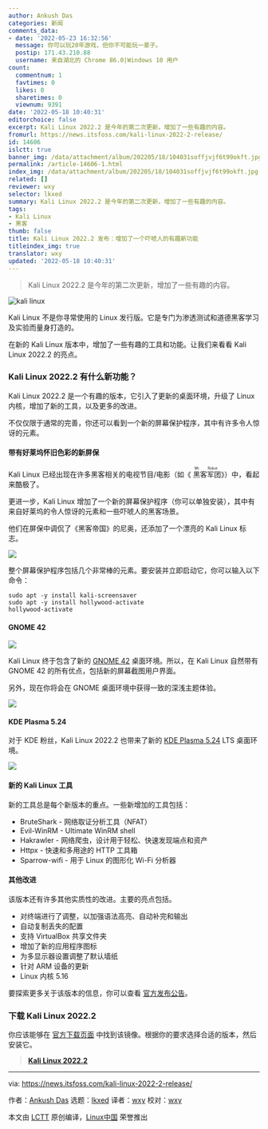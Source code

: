 ```yaml
---
author: Ankush Das
categories: 新闻
comments_data:
- date: '2022-05-23 16:32:56'
  message: 你可以玩20年游戏，但你不可能玩一辈子。
  postip: 171.43.210.88
  username: 来自湖北的 Chrome 86.0|Windows 10 用户
count:
  commentnum: 1
  favtimes: 0
  likes: 0
  sharetimes: 0
  viewnum: 9391
date: '2022-05-18 10:40:31'
editorchoice: false
excerpt: Kali Linux 2022.2 是今年的第二次更新，增加了一些有趣的内容。
fromurl: https://news.itsfoss.com/kali-linux-2022-2-release/
id: 14606
islctt: true
banner_img: /data/attachment/album/202205/18/104031soffjvjf6t99okft.jpg
permalink: /article-14606-1.html
index_img: /data/attachment/album/202205/18/104031soffjvjf6t99okft.jpg.thumb.jpg
related: []
reviewer: wxy
selector: lkxed
summary: Kali Linux 2022.2 是今年的第二次更新，增加了一些有趣的内容。
tags:
- Kali Linux
- 黑客
thumb: false
title: Kali Linux 2022.2 发布：增加了一个吓唬人的有趣新功能
titleindex_img: true
translator: wxy
updated: '2022-05-18 10:40:31'
---
```



> 
> Kali Linux 2022.2 是今年的第二次更新，增加了一些有趣的内容。
> 
> 
> 


![kali linux](/data/attachment/album/202205/18/104031soffjvjf6t99okft.jpg)


Kali Linux 不是你寻常使用的 Linux 发行版。它是专门为渗透测试和道德黑客学习及实验而量身打造的。


在新的 Kali Linux 版本中，增加了一些有趣的工具和功能。让我们来看看 Kali Linux 2022.2 的亮点。


### Kali Linux 2022.2 有什么新功能？


Kali Linux 2022.2 是一个有趣的版本，它引入了更新的桌面环境，升级了 Linux 内核，增加了新的工具，以及更多的改进。


不仅仅限于通常的完善，你还可以看到一个新的屏幕保护程序，其中有许多令人惊讶的元素。


#### 带有好莱坞怀旧色彩的新屏保


Kali Linux 已经出现在许多黑客相关的电视节目/电影（如《<ruby> 黑客军团 <rt>  Mr. Robot </rt></ruby>》）中，看起来酷极了。


更进一步，Kali Linux 增加了一个新的屏幕保护程序（你可以单独安装），其中有来自好莱坞的令人惊讶的元素和一些吓唬人的黑客场景。


他们在屏保中调侃了《黑客帝国》的尼奥，还添加了一个漂亮的 Kali Linux 标志。


![](/data/attachment/album/202205/18/104031g3emqt6swtgn9qwh.jpg)


整个屏幕保护程序包括几个非常棒的元素。要安装并立即启动它，你可以输入以下命令：



```
sudo apt -y install kali-screensaver
sudo apt -y install hollywood-activate
hollywood-activate

```





#### GNOME 42


![](/data/attachment/album/202205/18/104031p60pp0344z606v00.jpg)


Kali Linux 终于包含了新的 [GNOME 42](https://news.itsfoss.com/gnome-42-features/) 桌面环境。所以，在 Kali Linux 自然带有 GNOME 42 的所有优点，包括新的屏幕截图用户界面。


另外，现在你将会在 GNOME 桌面环境中获得一致的深浅主题体验。


![](/data/attachment/album/202205/18/104031bfyrbec4s85hxbbc.jpg)


#### KDE Plasma 5.24


对于 KDE 粉丝，Kali Linux 2022.2 也带来了新的 [KDE Plasma 5.24](https://news.itsfoss.com/kde-plasma-5-24-lts-release/) LTS 桌面环境。


![](/data/attachment/album/202205/18/104032g59m7t78f8o5tsmf.jpg)


#### 新的 Kali Linux 工具


新的工具总是每个新版本的重点。一些新增加的工具包括：


* BruteShark - 网络取证分析工具（NFAT）
* Evil-WinRM - Ultimate WinRM shell
* Hakrawler - 网络爬虫，设计用于轻松、快速发现端点和资产
* Httpx - 快速和多用途的 HTTP 工具箱
* Sparrow-wifi - 用于 Linux 的图形化 Wi-Fi 分析器


#### 其他改进


该版本还有许多其他实质性的改进。主要的亮点包括。


* 对终端进行了调整，以加强语法高亮、自动补完和输出
* 自动复制丢失的配置
* 支持 VirtualBox 共享文件夹
* 增加了新的应用程序图标
* 为多显示器设置调整了默认墙纸
* 针对 ARM 设备的更新
* Linux 内核 5.16


要探索更多关于该版本的信息，你可以查看 [官方发布公告](https://www.kali.org/blog/kali-linux-2022-2-release/)。


### 下载 Kali Linux 2022.2


你应该能够在 [官方下载页面](https://www.kali.org/get-kali/) 中找到该镜像。根据你的要求选择合适的版本，然后安装它。



> 
> **[Kali Linux 2022.2](https://www.kali.org/get-kali/)**
> 
> 
> 




---


via: <https://news.itsfoss.com/kali-linux-2022-2-release/>


作者：[Ankush Das](https://news.itsfoss.com/author/ankush/) 选题：[lkxed](https://github.com/lkxed) 译者：[wxy](https://github.com/wxy) 校对：[wxy](https://github.com/wxy)


本文由 [LCTT](https://github.com/LCTT/TranslateProject) 原创编译，[Linux中国](https://linux.cn/) 荣誉推出